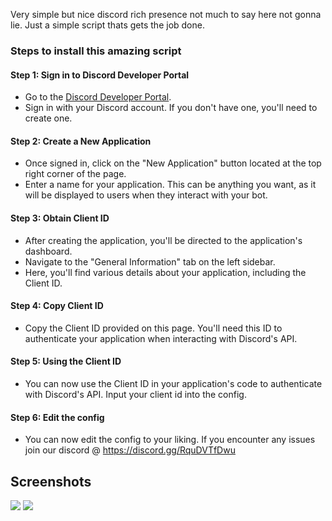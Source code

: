 Very simple but nice discord rich presence not much to say here not gonna lie. Just a simple script thats gets the job done.

### Steps to install this amazing script
#### Step 1: Sign in to Discord Developer Portal
- Go to the [Discord Developer Portal](https://discord.com/developers/applications).
- Sign in with your Discord account. If you don't have one, you'll need to create one.

#### Step 2: Create a New Application
- Once signed in, click on the "New Application" button located at the top right corner of the page.
- Enter a name for your application. This can be anything you want, as it will be displayed to users when they interact with your bot.

#### Step 3: Obtain Client ID
- After creating the application, you'll be directed to the application's dashboard.
- Navigate to the "General Information" tab on the left sidebar.
- Here, you'll find various details about your application, including the Client ID.

#### Step 4: Copy Client ID
- Copy the Client ID provided on this page. You'll need this ID to authenticate your application when interacting with Discord's API.

#### Step 5: Using the Client ID
- You can now use the Client ID in your application's code to authenticate with Discord's API. Input your client id into the config.

#### Step 6: Edit the config 
- You can now edit the config to your liking. If you encounter any issues join our discord @ https://discord.gg/RquDVTfDwu

## Screenshots
![](https://i.imgur.com/BDaNK7b.png)
![](https://i.imgur.com/kMTSya5.png)
